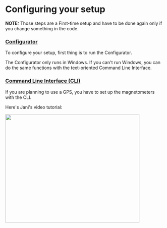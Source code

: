 # Configuring your setup #

**NOTE:** Those steps are a First-time setup and have to be done again only if you change something in the code.


### [Configurator](Configurator.md) ###
To configure your setup, first thing is to run the Configurator.

The Configurator only runs in Windows. If you can't run Windows, you can do the same functions with the text-oriented Command Line Interface.

### [Command Line Interface (CLI)](CLI.md) ###

If you are planning to use a GPS, you have to set up the magnetometers with the CLI.

Here's Jani's video tutorial:

<a href='http://www.youtube.com/watch?feature=player_embedded&v=-hm7wPb0ZEw' target='_blank'><img src='http://img.youtube.com/vi/-hm7wPb0ZEw/0.jpg' width='425' height=344 /></a>